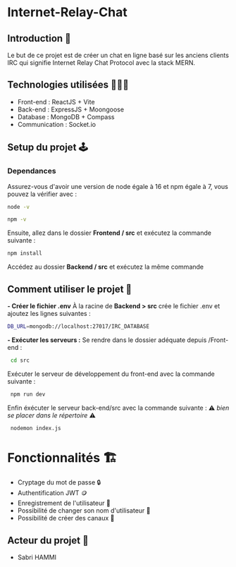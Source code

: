 # Internet-Relay-Chat

## Introduction 📖
Le but de ce projet est de créer un chat en ligne basé sur les anciens clients IRC qui signifie Internet Relay Chat Protocol avec la stack MERN.

## Technologies utilisées 👨🏻‍💻

- Front-end : ReactJS + Vite
- Back-end : ExpressJS + Moongoose
- Database : MongoDB + Compass
- Communication : Socket.io

## Setup du projet 🕹️

### Dependances

Assurez-vous d'avoir une version de node égale à 16 et npm égale à 7, vous pouvez la vérifier avec :

```bash
node -v
``` 

```bash
npm -v
``` 

Ensuite, allez dans le dossier **Frontend / src** et exécutez la commande suivante :

```bash
npm install
``` 

Accédez au dossier **Backend / src** et exécutez la même commande

## Comment utiliser le projet 🚀 ##

**- Créer le fichier .env**
À la racine de **Backend > src** crée le fichier .env et ajoutez les lignes suivantes :

```bash
DB_URL=mongodb://localhost:27017/IRC_DATABASE
```

**- Exécuter les serveurs :**
Se rendre dans le dossier adéquate depuis /Front-end :

```bash
 cd src
```

Exécuter le serveur de développement du front-end avec la commande suivante :

```bash
 npm run dev
```

Enfin éxécuter le serveur back-end/src avec la commande suivante :
⚠️ *bien se placer dans le répertoire* ⚠️

```bash
 nodemon index.js
```

# Fonctionnalités 🏗️ #
- Cryptage du mot de passe 🔒
- Authentification JWT 🪙
- Enregistrement de l'utilisateur 📃
- Possibilité de changer son nom d'utilisateur 🔧
- Possibilité de créer des canaux 🔧

## Acteur du projet 💪 ##
- Sabri HAMMI
